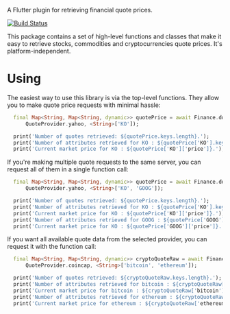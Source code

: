 A Flutter plugin for retrieving financial quote prices.

[![Build Status](https://travis-ci.org/ismaelJimenez/finance.svg?branch=master)](https://travis-ci.org/ismaelJimenez/finance)

This package contains a set of high-level functions and classes that make it easy to retrieve stocks, commodities and cryptocurrencies quote prices. It's platform-independent.

# Using

The easiest way to use this library is via the top-level functions. They allow you to make quote price requests with minimal hassle:
```dart
  final Map<String, Map<String, dynamic>> quotePrice = await Finance.downloadQuotePrice(
      QuoteProvider.yahoo, <String>['KO']);

  print('Number of quotes retrieved: ${quotePrice.keys.length}.');
  print('Number of attributes retrieved for KO : ${quotePrice['KO'].keys.length}.');
  print('Current market price for KO : ${quotePrice['KO']['price']}.');
```
If you're making multiple quote requests to the same server, you can request all of them in a single function call:
```dart
  final Map<String, Map<String, dynamic>> quotePrice = await Finance.downloadQuotePrice(
      QuoteProvider.yahoo, <String>['KO', 'GOOG']);

  print('Number of quotes retrieved: ${quotePrice.keys.length}.');
  print('Number of attributes retrieved for KO : ${quotePrice['KO'].keys.length}.');
  print('Current market price for KO : ${quotePrice['KO']['price']}.');
  print('Number of attributes retrieved for GOOG : ${quotePrice['GOOG'].keys.length}.');
  print('Current market price for KO : ${quotePrice['GOOG']['price']}.');
```  
  If you want all available quote data from the selected provider, you can request it with the function call:
```dart  
  final Map<String, Map<String, dynamic>> cryptoQuoteRaw = await Finance.downloadRawQuote(
      QuoteProvider.coincap, <String>['bitcoin', 'ethereum']);

  print('Number of quotes retrieved: ${cryptoQuoteRaw.keys.length}.');
  print('Number of attributes retrieved for bitcoin : ${cryptoQuoteRaw['bitcoin'].keys.length}.');
  print('Current market price for bitcoin : ${cryptoQuoteRaw['bitcoin']['priceUsd']}.');
  print('Number of attributes retrieved for ethereum : ${cryptoQuoteRaw['ethereum'].keys.length}.');
  print('Current market price for ethereum : ${cryptoQuoteRaw['ethereum']['priceUsd']}.');
  ```

